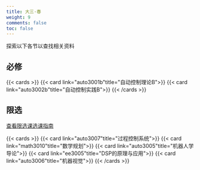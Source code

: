 ```yaml
---
title: 大三·春
weight: 9
comments: false
toc: false
---
```

探索以下各节以查找相关资料
## 必修
<!--more-->
{{< cards >}}
{{< card link="auto3001b"title="自动控制理论B">}}
{{< card link="auto3002b"title="自动控制实践B">}}
{{< /cards >}}
## 限选
[查看限选课选课指南](https://hoa.moe/blog/selecting-distributive-lessons/)
<!--more-->
{{< cards >}}
{{< card link="auto3007"title="过程控制系统">}}
{{< card link="math3010"title="数学规划">}}
{{< card link="auto3005"title="机器人学导论">}}
{{< card link="ee3005"title="DSP的原理与应用">}}
{{< card link="auto3006"title="机器视觉">}}
{{< /cards >}}
